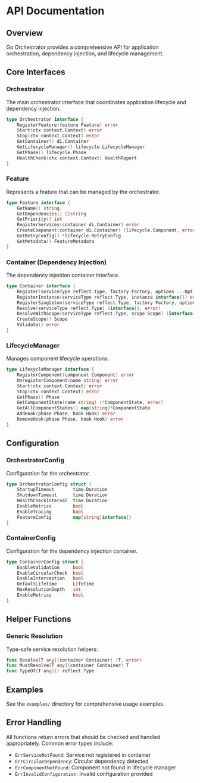 # API Documentation

## Overview

Go Orchestrator provides a comprehensive API for application orchestration, dependency injection, and lifecycle management.

## Core Interfaces

### Orchestrator

The main orchestrator interface that coordinates application lifecycle and dependency injection.

```go
type Orchestrator interface {
    RegisterFeature(feature Feature) error
    Start(ctx context.Context) error
    Stop(ctx context.Context) error
    GetContainer() di.Container
    GetLifecycleManager() lifecycle.LifecycleManager
    GetPhase() lifecycle.Phase
    HealthCheck(ctx context.Context) HealthReport
}
```

### Feature

Represents a feature that can be managed by the orchestrator.

```go
type Feature interface {
    GetName() string
    GetDependencies() []string
    GetPriority() int
    RegisterServices(container di.Container) error
    CreateComponent(container di.Container) (lifecycle.Component, error)
    GetRetryConfig() *lifecycle.RetryConfig
    GetMetadata() FeatureMetadata
}
```

### Container (Dependency Injection)

The dependency injection container interface.

```go
type Container interface {
    Register(serviceType reflect.Type, factory Factory, options ...Option) error
    RegisterInstance(serviceType reflect.Type, instance interface{}) error
    RegisterSingleton(serviceType reflect.Type, factory Factory, options ...Option) error
    Resolve(serviceType reflect.Type) (interface{}, error)
    ResolveWithScope(serviceType reflect.Type, scope Scope) (interface{}, error)
    CreateScope() Scope
    Validate() error
}
```

### LifecycleManager

Manages component lifecycle operations.

```go
type LifecycleManager interface {
    RegisterComponent(component Component) error
    UnregisterComponent(name string) error
    Start(ctx context.Context) error
    Stop(ctx context.Context) error
    GetPhase() Phase
    GetComponentState(name string) (*ComponentState, error)
    GetAllComponentStates() map[string]*ComponentState
    AddHook(phase Phase, hook Hook) error
    RemoveHook(phase Phase, hook Hook) error
}
```

## Configuration

### OrchestratorConfig

Configuration for the orchestrator.

```go
type OrchestratorConfig struct {
    StartupTimeout       time.Duration
    ShutdownTimeout      time.Duration
    HealthCheckInterval  time.Duration
    EnableMetrics        bool
    EnableTracing        bool
    FeatureConfig        map[string]interface{}
}
```

### ContainerConfig

Configuration for the dependency injection container.

```go
type ContainerConfig struct {
    EnableValidation     bool
    EnableCircularCheck  bool
    EnableInterception   bool
    DefaultLifetime      Lifetime
    MaxResolutionDepth   int
    EnableMetrics        bool
}
```

## Helper Functions

### Generic Resolution

Type-safe service resolution helpers:

```go
func Resolve[T any](container Container) (T, error)
func MustResolve[T any](container Container) T
func TypeOf[T any]() reflect.Type
```

## Examples

See the `examples/` directory for comprehensive usage examples.

## Error Handling

All functions return errors that should be checked and handled appropriately. Common error types include:

- `ErrServiceNotFound`: Service not registered in container
- `ErrCircularDependency`: Circular dependency detected
- `ErrComponentNotFound`: Component not found in lifecycle manager
- `ErrInvalidConfiguration`: Invalid configuration provided
